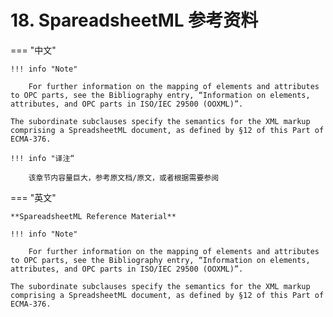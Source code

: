 # 18. SpareadsheetML 参考资料

=== "中文"

    !!! info "Note"
    
        For further information on the mapping of elements and attributes to OPC parts, see the Bibliography entry, “Information on elements, attributes, and OPC parts in ISO/IEC 29500 (OOXML)”. 
    
    The subordinate subclauses specify the semantics for the XML markup comprising a SpreadsheetML document, as defined by §12 of this Part of ECMA-376.

    !!! info "译注“

        该章节内容量巨大，参考原文档/原文，或者根据需要参阅

=== "英文"

    **SpareadsheetML Reference Material**

    !!! info "Note"
    
        For further information on the mapping of elements and attributes to OPC parts, see the Bibliography entry, “Information on elements, attributes, and OPC parts in ISO/IEC 29500 (OOXML)”. 
    
    The subordinate subclauses specify the semantics for the XML markup comprising a SpreadsheetML document, as defined by §12 of this Part of ECMA-376.
